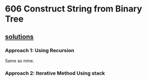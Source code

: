 # 606 Construct String from Binary Tree

## [solutions](https://leetcode.com/problems/construct-string-from-binary-tree/#/solution)

### Approach 1: Using Recursion
Same as mine.

### Approach 2: Iterative Method Using stack
